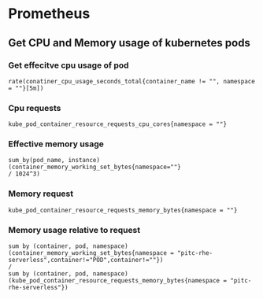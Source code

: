 # Prometheus

## Get CPU and Memory usage of kubernetes pods

### Get effecitve cpu usage of pod
```prometheus
rate(conatiner_cpu_usage_seconds_total{container_name != "", namespace
= ""}[5m])
```

### Cpu requests
```
kube_pod_container_resource_requests_cpu_cores{namespace = ""}
```

### Effective memory usage
```
sum_by(pod_name, instance)(container_memory_working_set_bytes{namespace=""}
/ 1024^3)
```

### Memory request
```
kube_pod_container_resource_requests_memory_bytes{namespace = ""}
```

### Memory usage relative to request

```
sum by (container, pod, namespace) (container_memory_working_set_bytes{namespace = "pitc-rhe-serverless",container!="POD",container!=""})
/
sum by (container, pod, namespace) (kube_pod_container_resource_requests_memory_bytes{namespace = "pitc-rhe-serverless"})
```

